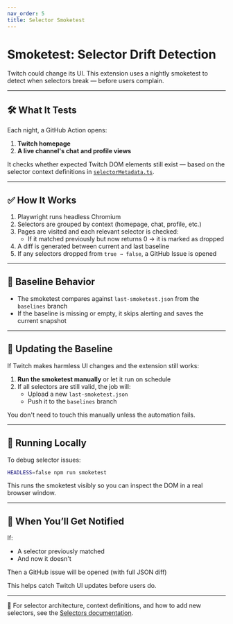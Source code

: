 ```yaml
---
nav_order: 5
title: Selector Smoketest
---
```


# Smoketest: Selector Drift Detection

Twitch could change its UI. This extension uses a nightly smoketest to detect when selectors break — before users complain.

---

## 🛠 What It Tests

Each night, a GitHub Action opens:

1. **Twitch homepage**  
2. **A live channel's chat and profile views**

It checks whether expected Twitch DOM elements still exist — based on the selector context definitions in [`selectorMetadata.ts`](./selectors.md).

---

## ✅ How It Works

1. Playwright runs headless Chromium
2. Selectors are grouped by context (homepage, chat, profile, etc.)
3. Pages are visited and each relevant selector is checked:
   - If it matched previously but now returns 0 → it is marked as dropped
4. A diff is generated between current and last baseline
5. If any selectors dropped from `true → false`, a GitHub Issue is opened

---

## 💾 Baseline Behavior

- The smoketest compares against `last-smoketest.json` from the `baselines` branch
- If the baseline is missing or empty, it skips alerting and saves the current snapshot

---

## 🔄 Updating the Baseline

If Twitch makes harmless UI changes and the extension still works:

1. **Run the smoketest manually** or let it run on schedule
2. If all selectors are still valid, the job will:
   - Upload a new `last-smoketest.json`
   - Push it to the `baselines` branch

You don't need to touch this manually unless the automation fails.

---

## 🧪 Running Locally

To debug selector issues:

```bash
HEADLESS=false npm run smoketest
```

This runs the smoketest visibly so you can inspect the DOM in a real browser window.

---

## 🔔 When You’ll Get Notified

If:

- A selector previously matched
- And now it doesn't

Then a GitHub issue will be opened (with full JSON diff)

This helps catch Twitch UI updates before users do.

---

📘 For selector architecture, context definitions, and how to add new selectors, see the [Selectors documentation](selectors.md).
